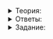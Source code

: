 <details>
<summary>Теория:</summary>

# Создаём RAII-обёртку над массивом в динамической памяти

Когда в повседневной работе вам нужен массив, динамически изменяющий свои размеры, выбирайте  `vector`. Это производительный и надёжный контейнер, подходящий для решения большинства прикладных задач.

Но в рамках курса вы намеренно будете отступать от этого правила и заново изобретать велосипед, чтобы узнать о внутреннем устройстве привычных инструментов и лучше понимать их достоинства и недостатки.

В этом уроке вы начнёте создавать аналог контейнера  `vector`  и сделаете умный указатель для управления массивом в динамической памяти.

Вы уже создавали умный указатель  `ScopedPtr`, упрощающий работу с объектами в динамической памяти.

----------

Можно ли использовать  `ScopedPtr`  для управления массивом объектов в динамической памяти?

-   Можно.
    
-   Нельзя.
    

----------

Итак,  `ScopedPtr`  не подходит для управления массивом. Поэтому рассмотрим особенности, которыми должен обладать новый умный указатель  `ArrayPtr`.

Как и в случае обычного указателя, способного ссылаться на  `nullptr`  или на существующий массив, конструкторы  `ArrayPtr`  предлагают различные способы создать умный указатель:

```cpp
template <typename Type>
class ArrayPtr {
public:
    // Инициализирует ArrayPtr значением nullptr
    ArrayPtr() noexcept {...}

    // Инициализирует ArrayPtr значением переданного указателя raw_ptr
    explicit ArrayPtr(Type* raw_ptr) noexcept {...}
    
    // Создаёт в динамической памяти массив из size элементов и инициализирует ArrayPtr его адресом
    explicit ArrayPtr(size_t size) {...}
};

```

Внутри  `ArrayPtr`  должен содержаться сырой указатель, хранящий адрес нулевого элемента массива в динамической памяти. При разрушении  `ArrayPtr`  должно происходить удаление массива в куче при помощи  `delete[]`.

```cpp
template <typename Type>
class ArrayPtr {
public:
    ~ArrayPtr() {
        // Удалить массив, адрес которого содержится в поле raw_ptr_
    }
    ...
private:
    Type* raw_ptr_;  // указатель на массив в динамической памяти 
};

```

Чтобы  `ArrayPtr`  мог предоставлять доступ к элементам массива по их индексу, подобно обычным массивами и  `vector`, перегрузим операцию  `[]`.

Операция  `[]`  принимает один аргумент и перегружается как член класса или структуры. Как правило она возвращает ссылку на соответствующий элемент контейнера. Последующие операции над возвращённой ссылкой, например, присваивание, модифицируют значение элемента:

```cpp
vector<int> v;
...
// Сначала v[3] вернёт ссылку на третий элемент,
// а затем оператор присваивания изменит значение этого элемента
v[3] = 5;

```

Часто перегружают две версии операции  `[]`  — константную и неконстантную. Константная версия оператора возвращает константную ссылку на элемент. Благодаря этому можно защитить содержимое контейнера от модификации — модифицировать значение константы нельзя.

Бывают исключения: в контейнере  `map`  есть только неконстантная версия операции  `[]`. Если элемента с указанным ключом нет, она вставляет ключ со значением по умолчанию.

Для контейнера  `ArrayPtr`  перегрузим обе версии  `[]`:

```cpp
template <typename Type>
class ArrayPtr {
public:
    Type& operator[](size_t index) noexcept { ... }
    const Type& operator[](size_t index) const noexcept { ... }
    ...
};

```

Чтобы доступ по индексу был максимально быстрым, операции объявлены  `noexcept`.  `ArrayPtr`  не хранит размер массива, поэтому следить за корректностью передаваемых индексов должен программист.

Запретив конструктор копирования и операцию присваивания, мы упростим класс, а метод  `Release`  позволит передавать этот указатель на массив из одной области видимости в другую без копирования элементов. Метод  `swap`  эффективно обменяет значения двух объектов  `ArrayPtr`. Это пригодится при использовании знакомой вам идиомы copy-and-swap:

```cpp
template <typename Type>
class ArrayPtr {
public:
    ArrayPtr(const ArrayPtr&) = delete;
    ArrayPtr& operator=(const ArrayPtr&) = delete;
    Type* Release() noexcept { ... }
    void swap(const ArrayPtr& other) noexcept { ... }
    ...
};
```

</details>

<details>
<summary>Ответы:</summary>

# Ответы на задания

Можно ли использовать  `ScopedPtr`  для управления массивом объектов в динамической памяти?

-   **(-)**  Можно.
    
-   **(+)**  Нельзя.

</details>

<details>
<summary>Задание:</summary>

## Задание

Разработайте шаблонный класс  `ArrayPtr`, играющий роль умного указателя на массив в динамической памяти. У него должен быть такой функционал:

-   удаление массива при разрушении умного указателя;
-   конструкторы: по умолчанию, из указателя на существующий массив, создающий новый массив заданного размера;
-   доступ к элементу массива по индексу;
-   запрет операций копирования и присваивания;
-   метод  `swap`  для обмена содержимым с другим объектом  `ArrayPtr`;
-   метод  `Release`, прекращающий владение массивом и возвращающий значение сырого указателя.

### Ограничения

Сохраните сигнатуры всех публичных методов класса  `ArrayPtr`  неизменными, чтобы код скомпилировался без ошибок.

### Что отправлять на проверку

В решении должен быть класс  `ArrayPtr`  с нужными для его компиляции директивами  `#include`. Функция  `main`  учитываться при проверке не будет.

### Как будет тестироваться ваш код

В качестве указателя, передаваемого в конструктор  `ArrayPtr`, будет передаваться  `nullptr`  либо адрес массива в динамической памяти.

### Подсказка

Посмотрите на использование  `ArrayPtr`  и комментарии к его методам в заготовке решения

</details>
